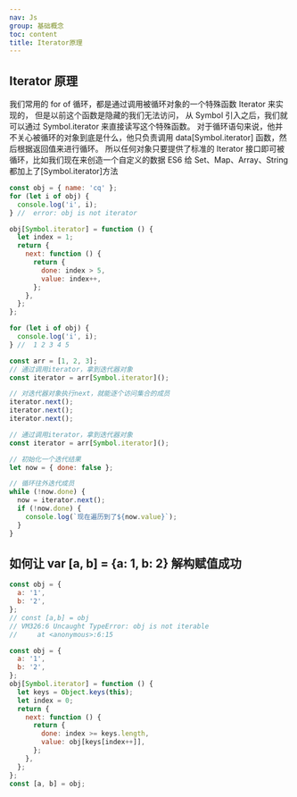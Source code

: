 ```yaml
---
nav: Js
group: 基础概念
toc: content
title: Iterator原理
---
```


## Iterator 原理

我们常用的 for of 循环，都是通过调用被循环对象的一个特殊函数 Iterator 来实现的，
但是以前这个函数是隐藏的我们无法访问， 从 Symbol 引入之后，我们就可以通过 Symbol.iterator 来直接读写这个特殊函数。
对于循环语句来说，他并不关心被循环的对象到底是什么，他只负责调用 data[Symbol.iterator] 函数，然后根据返回值来进行循环。
所以任何对象只要提供了标准的 Iterator 接口即可被循环，比如我们现在来创造一个自定义的数据
ES6 给 Set、Map、Array、String 都加上了[Symbol.iterator]方法

```js
const obj = { name: 'cq' };
for (let i of obj) {
  console.log('i', i);
} //  error: obj is not iterator

obj[Symbol.iterator] = function () {
  let index = 1;
  return {
    next: function () {
      return {
        done: index > 5,
        value: index++,
      };
    },
  };
};

for (let i of obj) {
  console.log('i', i);
} //  1 2 3 4 5

const arr = [1, 2, 3];
// 通过调用iterator，拿到迭代器对象
const iterator = arr[Symbol.iterator]();

// 对迭代器对象执行next，就能逐个访问集合的成员
iterator.next();
iterator.next();
iterator.next();

// 通过调用iterator，拿到迭代器对象
const iterator = arr[Symbol.iterator]();

// 初始化一个迭代结果
let now = { done: false };

// 循环往外迭代成员
while (!now.done) {
  now = iterator.next();
  if (!now.done) {
    console.log(`现在遍历到了${now.value}`);
  }
}
```

## 如何让 var [a, b] = {a: 1, b: 2} 解构赋值成功

```js
const obj = {
  a: '1',
  b: '2',
};
// const [a,b] = obj
// VM326:6 Uncaught TypeError: obj is not iterable
//     at <anonymous>:6:15
```

```js
const obj = {
  a: '1',
  b: '2',
};
obj[Symbol.iterator] = function () {
  let keys = Object.keys(this);
  let index = 0;
  return {
    next: function () {
      return {
        done: index >= keys.length,
        value: obj[keys[index++]],
      };
    },
  };
};
const [a, b] = obj;
```
